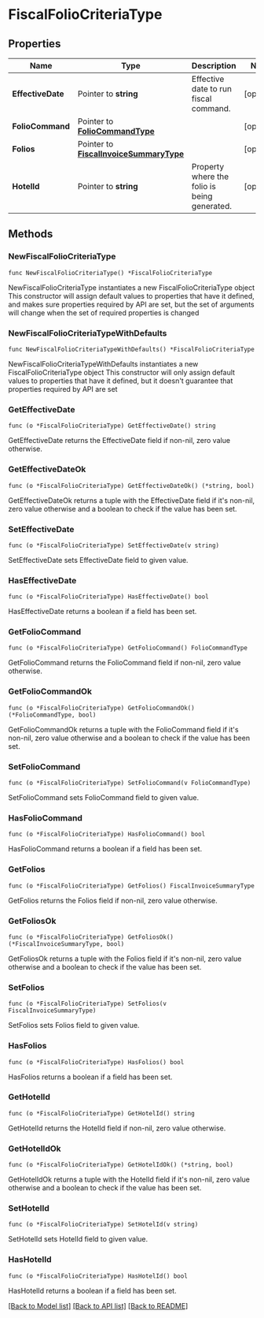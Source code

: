 # FiscalFolioCriteriaType

## Properties

Name | Type | Description | Notes
------------ | ------------- | ------------- | -------------
**EffectiveDate** | Pointer to **string** | Effective date to run fiscal command. | [optional] 
**FolioCommand** | Pointer to [**FolioCommandType**](FolioCommandType.md) |  | [optional] 
**Folios** | Pointer to [**FiscalInvoiceSummaryType**](FiscalInvoiceSummaryType.md) |  | [optional] 
**HotelId** | Pointer to **string** | Property where the folio is being generated. | [optional] 

## Methods

### NewFiscalFolioCriteriaType

`func NewFiscalFolioCriteriaType() *FiscalFolioCriteriaType`

NewFiscalFolioCriteriaType instantiates a new FiscalFolioCriteriaType object
This constructor will assign default values to properties that have it defined,
and makes sure properties required by API are set, but the set of arguments
will change when the set of required properties is changed

### NewFiscalFolioCriteriaTypeWithDefaults

`func NewFiscalFolioCriteriaTypeWithDefaults() *FiscalFolioCriteriaType`

NewFiscalFolioCriteriaTypeWithDefaults instantiates a new FiscalFolioCriteriaType object
This constructor will only assign default values to properties that have it defined,
but it doesn't guarantee that properties required by API are set

### GetEffectiveDate

`func (o *FiscalFolioCriteriaType) GetEffectiveDate() string`

GetEffectiveDate returns the EffectiveDate field if non-nil, zero value otherwise.

### GetEffectiveDateOk

`func (o *FiscalFolioCriteriaType) GetEffectiveDateOk() (*string, bool)`

GetEffectiveDateOk returns a tuple with the EffectiveDate field if it's non-nil, zero value otherwise
and a boolean to check if the value has been set.

### SetEffectiveDate

`func (o *FiscalFolioCriteriaType) SetEffectiveDate(v string)`

SetEffectiveDate sets EffectiveDate field to given value.

### HasEffectiveDate

`func (o *FiscalFolioCriteriaType) HasEffectiveDate() bool`

HasEffectiveDate returns a boolean if a field has been set.

### GetFolioCommand

`func (o *FiscalFolioCriteriaType) GetFolioCommand() FolioCommandType`

GetFolioCommand returns the FolioCommand field if non-nil, zero value otherwise.

### GetFolioCommandOk

`func (o *FiscalFolioCriteriaType) GetFolioCommandOk() (*FolioCommandType, bool)`

GetFolioCommandOk returns a tuple with the FolioCommand field if it's non-nil, zero value otherwise
and a boolean to check if the value has been set.

### SetFolioCommand

`func (o *FiscalFolioCriteriaType) SetFolioCommand(v FolioCommandType)`

SetFolioCommand sets FolioCommand field to given value.

### HasFolioCommand

`func (o *FiscalFolioCriteriaType) HasFolioCommand() bool`

HasFolioCommand returns a boolean if a field has been set.

### GetFolios

`func (o *FiscalFolioCriteriaType) GetFolios() FiscalInvoiceSummaryType`

GetFolios returns the Folios field if non-nil, zero value otherwise.

### GetFoliosOk

`func (o *FiscalFolioCriteriaType) GetFoliosOk() (*FiscalInvoiceSummaryType, bool)`

GetFoliosOk returns a tuple with the Folios field if it's non-nil, zero value otherwise
and a boolean to check if the value has been set.

### SetFolios

`func (o *FiscalFolioCriteriaType) SetFolios(v FiscalInvoiceSummaryType)`

SetFolios sets Folios field to given value.

### HasFolios

`func (o *FiscalFolioCriteriaType) HasFolios() bool`

HasFolios returns a boolean if a field has been set.

### GetHotelId

`func (o *FiscalFolioCriteriaType) GetHotelId() string`

GetHotelId returns the HotelId field if non-nil, zero value otherwise.

### GetHotelIdOk

`func (o *FiscalFolioCriteriaType) GetHotelIdOk() (*string, bool)`

GetHotelIdOk returns a tuple with the HotelId field if it's non-nil, zero value otherwise
and a boolean to check if the value has been set.

### SetHotelId

`func (o *FiscalFolioCriteriaType) SetHotelId(v string)`

SetHotelId sets HotelId field to given value.

### HasHotelId

`func (o *FiscalFolioCriteriaType) HasHotelId() bool`

HasHotelId returns a boolean if a field has been set.


[[Back to Model list]](../README.md#documentation-for-models) [[Back to API list]](../README.md#documentation-for-api-endpoints) [[Back to README]](../README.md)


